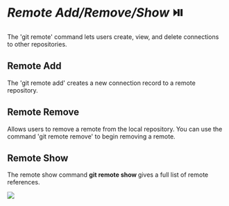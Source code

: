 # *Remote Add/Remove/Show* :play_or_pause_button:
The 'git remote' command lets users create, view, and delete connections to other repositories.

## **Remote Add**
The 'git remote add' creates a new connection record to a remote repository.

## **Remote Remove**
Allows users to remove a remote from the local repository. You can use the command 'git remote remove' to begin removing a remote.

## **Remote Show**
The remote show command **git remote show <remote>** gives a full list of remote references.

![](/Images/git-remote.png)
	
